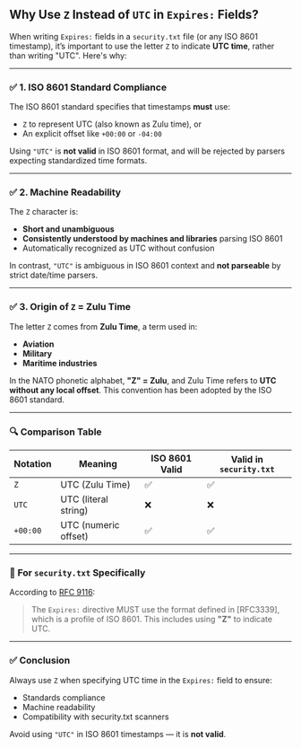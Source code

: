 ## Why Use `Z` Instead of `UTC` in `Expires:` Fields?

When writing `Expires:` fields in a `security.txt` file (or any ISO 8601 timestamp), it’s important to use the letter `Z` to indicate **UTC time**, rather than writing "UTC". Here's why:

---

### ✅ 1. ISO 8601 Standard Compliance

The ISO 8601 standard specifies that timestamps **must** use:
- `Z` to represent UTC (also known as Zulu time), or
- An explicit offset like `+00:00` or `-04:00`

Using `"UTC"` is **not valid** in ISO 8601 format, and will be rejected by parsers expecting standardized time formats.

---

### ✅ 2. Machine Readability

The `Z` character is:
- **Short and unambiguous**
- **Consistently understood by machines and libraries** parsing ISO 8601
- Automatically recognized as UTC without confusion

In contrast, `"UTC"` is ambiguous in ISO 8601 context and **not parseable** by strict date/time parsers.

---

### ✅ 3. Origin of `Z` = Zulu Time

The letter `Z` comes from **Zulu Time**, a term used in:
- **Aviation**
- **Military**
- **Maritime industries**

In the NATO phonetic alphabet, **"Z" = Zulu**, and Zulu Time refers to **UTC without any local offset**. This convention has been adopted by the ISO 8601 standard.

---

### 🔍 Comparison Table

| Notation   | Meaning             | ISO 8601 Valid | Valid in `security.txt` |
|------------|---------------------|----------------|--------------------------|
| `Z`        | UTC (Zulu Time)     | ✅              | ✅                       |
| `UTC`      | UTC (literal string)| ❌              | ❌                       |
| `+00:00`   | UTC (numeric offset)| ✅              | ✅                       |

---

### 📌 For `security.txt` Specifically

According to [RFC 9116](https://www.rfc-editor.org/rfc/rfc9116#section-2.5):

> The `Expires:` directive MUST use the format defined in [RFC3339], which is a profile of ISO 8601. This includes using **"Z"** to indicate UTC.

---

### ✅ Conclusion

Always use `Z` when specifying UTC time in the `Expires:` field to ensure:

- Standards compliance
- Machine readability
- Compatibility with security.txt scanners

Avoid using `"UTC"` in ISO 8601 timestamps — it is **not valid**.

